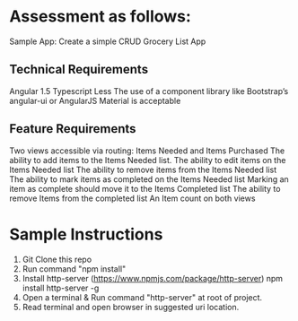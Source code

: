 # Assessment as follows:
Sample App:
Create a simple CRUD Grocery List App
## Technical Requirements
Angular 1.5 
Typescript 
Less 
The use of a component library like Bootstrap’s angular-ui or AngularJS Material is acceptable 
## Feature Requirements
Two views accessible via routing: Items Needed and Items Purchased 
The ability to add items to the Items Needed list. 
The ability to edit items on the Items Needed list 
The ability to remove items from the Items Needed list 
The ability to mark items as completed on the Items Needed list 
Marking an item as complete should move it to the Items Completed list 
The ability to remove Items from the completed list 
An Item count on both views 

# Sample Instructions
1. Git Clone this repo
2. Run command "npm install"
3. Install http-server (https://www.npmjs.com/package/http-server)  npm install http-server -g
4. Open a terminal & Run command "http-server" at root of project.
5. Read terminal and open browser in suggested uri location.
